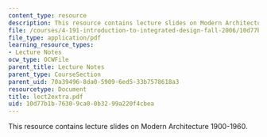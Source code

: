 ```yaml
---
content_type: resource
description: This resource contains lecture slides on Modern Architecture 1900-1960.
file: /courses/4-191-introduction-to-integrated-design-fall-2006/10d77b1b76309ca00b3299a220f4cbea_lect2extra.pdf
file_type: application/pdf
learning_resource_types:
- Lecture Notes
ocw_type: OCWFile
parent_title: Lecture Notes
parent_type: CourseSection
parent_uid: 70a39496-8da0-5909-6ed5-33b7578618a3
resourcetype: Document
title: lect2extra.pdf
uid: 10d77b1b-7630-9ca0-0b32-99a220f4cbea
---
```

This resource contains lecture slides on Modern Architecture 1900-1960.

